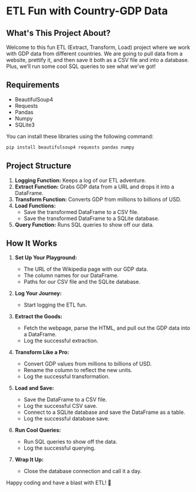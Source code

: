 # ETL Fun with Country-GDP Data

## What's This Project About?
Welcome to this fun ETL (Extract, Transform, Load) project where we work with GDP data from different countries. We are going to pull data from a website, prettify it, and then save it both as a CSV file and into a database. Plus, we’ll run some cool SQL queries to see what we’ve got!

## Requirements
- BeautifulSoup4
- Requests
- Pandas
- Numpy
- SQLite3

You can install these libraries using the following command:
```sh
pip install beautifulsoup4 requests pandas numpy
```

## Project Structure
1. **Logging Function:** Keeps a log of our ETL adventure.
2. **Extract Function:** Grabs GDP data from a URL and drops it into a DataFrame.
3. **Transform Function:** Converts GDP from millions to billions of USD.
4. **Load Functions:** 
    - Save the transformed DataFrame to a CSV file.
    - Save the transformed DataFrame to a SQLite database.
5. **Query Function:** Runs SQL queries to show off our data.

## How It Works
1. **Set Up Your Playground:**
    - The URL of the Wikipedia page with our GDP data.
    - The column names for our DataFrame.
    - Paths for our CSV file and the SQLite database.

2. **Log Your Journey:**
    - Start logging the ETL fun.

3. **Extract the Goods:**
    - Fetch the webpage, parse the HTML, and pull out the GDP data into a DataFrame.
    - Log the successful extraction.

4. **Transform Like a Pro:**
    - Convert GDP values from millions to billions of USD.
    - Rename the column to reflect the new units.
    - Log the successful transformation.

5. **Load and Save:**
    - Save the DataFrame to a CSV file.
    - Log the successful CSV save.
    - Connect to a SQLite database and save the DataFrame as a table.
    - Log the successful database save.

6. **Run Cool Queries:**
    - Run SQL queries to show off the data.
    - Log the successful querying.

7. **Wrap It Up:**
    - Close the database connection and call it a day.
      
Happy coding and have a blast with ETL! 🚀
